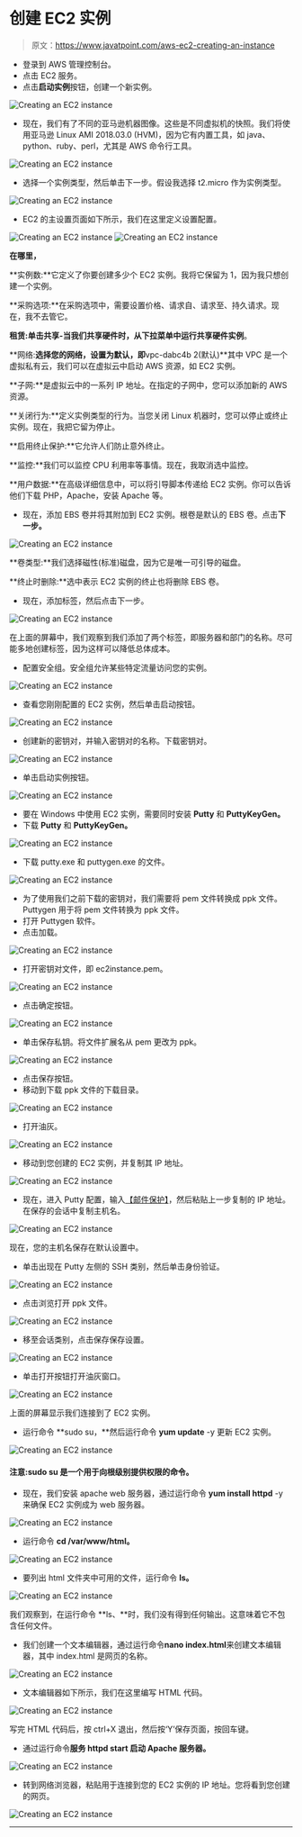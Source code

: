 # 创建 EC2 实例

> 原文：<https://www.javatpoint.com/aws-ec2-creating-an-instance>

*   登录到 AWS 管理控制台。
*   点击 EC2 服务。
*   点击**启动实例**按钮，创建一个新实例。

![Creating an EC2 instance](img/f5da1bbecec2ec1e532e4d03fcf55b4e.png)

*   现在，我们有了不同的亚马逊机器图像。这些是不同虚拟机的快照。我们将使用亚马逊 Linux AMI 2018.03.0 (HVM)，因为它有内置工具，如 java、python、ruby、perl，尤其是 AWS 命令行工具。

![Creating an EC2 instance](img/122c873dc216004862670b34e97dced1.png)

*   选择一个实例类型，然后单击下一步。假设我选择 t2.micro 作为实例类型。

![Creating an EC2 instance](img/dade38d489d0a483a468d3fcf984c2ea.png)

*   EC2 的主设置页面如下所示，我们在这里定义设置配置。

![Creating an EC2 instance](img/f3d87f48d9c1017cc68f900efb74a76b.png)
![Creating an EC2 instance](img/65dca1942002865385b845a84e181657.png)

**在哪里，**

**实例数:**它定义了你要创建多少个 EC2 实例。我将它保留为 1，因为我只想创建一个实例。

**采购选项:**在采购选项中，需要设置价格、请求自、请求至、持久请求。现在，我不去管它。

**租赁:**单击**共享-当我们共享硬件时，从下拉菜单中运行共享硬件实例**。

**网络:**选择您的网络，设置为默认，即**vpc-dabc4b 2(默认)**其中 VPC 是一个虚拟私有云，我们可以在虚拟云中启动 AWS 资源，如 EC2 实例。

**子网:**是虚拟云中的一系列 IP 地址。在指定的子网中，您可以添加新的 AWS 资源。

**关闭行为:**定义实例类型的行为。当您关闭 Linux 机器时，您可以停止或终止实例。现在，我把它留为停止。

**启用终止保护:**它允许人们防止意外终止。

**监控:**我们可以监控 CPU 利用率等事情。现在，我取消选中监控。

**用户数据:**在高级详细信息中，可以将引导脚本传递给 EC2 实例。你可以告诉他们下载 PHP，Apache，安装 Apache 等。

*   现在，添加 EBS 卷并将其附加到 EC2 实例。根卷是默认的 EBS 卷。点击**下一步。**

![Creating an EC2 instance](img/ed734387c41186b0230e64345e2a807a.png)

**卷类型:**我们选择磁性(标准)磁盘，因为它是唯一可引导的磁盘。

**终止时删除:**选中表示 EC2 实例的终止也将删除 EBS 卷。

*   现在，添加标签，然后点击下一步。

![Creating an EC2 instance](img/3e497dc878090f1817839e1bdb7f312a.png)

在上面的屏幕中，我们观察到我们添加了两个标签，即服务器和部门的名称。尽可能多地创建标签，因为这样可以降低总体成本。

*   配置安全组。安全组允许某些特定流量访问您的实例。

![Creating an EC2 instance](img/303906c92bf3027f13b3b050e421844c.png)

*   查看您刚刚配置的 EC2 实例，然后单击启动按钮。

![Creating an EC2 instance](img/2f80310dcdc3f3ab41342f7ee7bab24d.png)

*   创建新的密钥对，并输入密钥对的名称。下载密钥对。

![Creating an EC2 instance](img/9ef1cdd740425008bfbcd6835a45d34b.png)

*   单击启动实例按钮。

![Creating an EC2 instance](img/9c40bee362842e64b280065c218e85c9.png)

*   要在 Windows 中使用 EC2 实例，需要同时安装 **Putty** 和 **PuttyKeyGen。**
*   下载 **Putty** 和 **PuttyKeyGen。**

![Creating an EC2 instance](img/c2be6a4c20c814aeb2a8e4ffd7e68900.png)

*   下载 putty.exe 和 puttygen.exe 的文件。

![Creating an EC2 instance](img/6fb4880c5a955ff5e88fba7b49c702f9.png)

*   为了使用我们之前下载的密钥对，我们需要将 pem 文件转换成 ppk 文件。Puttygen 用于将 pem 文件转换为 ppk 文件。
*   打开 Puttygen 软件。
*   点击加载。

![Creating an EC2 instance](img/ec68b1f8900a3cf26e4c140a6b429eb9.png)

*   打开密钥对文件，即 ec2instance.pem。

![Creating an EC2 instance](img/59a1b5b4f823c615b7d6c73aa87c7843.png)

*   点击确定按钮。

![Creating an EC2 instance](img/39663ff9b9e5abddd584b81802d5c0fc.png)

*   单击保存私钥。将文件扩展名从 pem 更改为 ppk。

![Creating an EC2 instance](img/7280844e692123cf5ce51f16438f698e.png)

*   点击保存按钮。
*   移动到下载 ppk 文件的下载目录。

![Creating an EC2 instance](img/b5c5d2936efbf8b52f85e7203f26051f.png)

*   打开油灰。

![Creating an EC2 instance](img/fc9fec9839e8e86b92a1939d3c955494.png)

*   移动到您创建的 EC2 实例，并复制其 IP 地址。

![Creating an EC2 instance](img/233d23c7b3b01ec651e92ae04eb56b43.png)

*   现在，进入 Putty 配置，输入[【邮件保护】](/cdn-cgi/l/email-protection)，然后粘贴上一步复制的 IP 地址。在保存的会话中复制主机名。

![Creating an EC2 instance](img/e5d7c383f0038f87adefdcafc2fdba04.png)

现在，您的主机名保存在默认设置中。

*   单击出现在 Putty 左侧的 SSH 类别，然后单击身份验证。

![Creating an EC2 instance](img/5d06468ded7cad5eb6d1a7df0e4ecf91.png)

*   点击浏览打开 ppk 文件。

![Creating an EC2 instance](img/60c6610734ad77741aef039715cde557.png)

*   移至会话类别，点击保存保存设置。

![Creating an EC2 instance](img/eab76e783385f15825920331f999547d.png)

*   单击打开按钮打开油灰窗口。

![Creating an EC2 instance](img/3814c7e22bb27e35cf98e60dcf790b4f.png)

上面的屏幕显示我们连接到了 EC2 实例。

*   运行命令 **sudo su，**然后运行命令 **yum update** -y 更新 EC2 实例。

![Creating an EC2 instance](img/0e2cb965ea82414bf954fa7deb523d7e.png)

#### 注意:sudo su 是一个用于向根级别提供权限的命令。

*   现在，我们安装 apache web 服务器，通过运行命令 **yum install httpd** -y 来确保 EC2 实例成为 web 服务器。

![Creating an EC2 instance](img/2c381f960092a644706791056c141f2e.png)

*   运行命令 **cd /var/www/html。**

![Creating an EC2 instance](img/866e59e1e0df61049f51b201ce4e3cf4.png)

*   要列出 html 文件夹中可用的文件，运行命令 **ls。**

![Creating an EC2 instance](img/08627c1797ef6890997697ac294b339e.png)

我们观察到，在运行命令 **ls、**时，我们没有得到任何输出。这意味着它不包含任何文件。

*   我们创建一个文本编辑器，通过运行命令**nano index.html**来创建文本编辑器，其中 index.html 是网页的名称。

![Creating an EC2 instance](img/083249aad442c014b07a3132bbb133e3.png)

*   文本编辑器如下所示，我们在这里编写 HTML 代码。

![Creating an EC2 instance](img/5c0779a781d5c455105b130ab97c4fde.png)

写完 HTML 代码后，按 ctrl+X 退出，然后按‘Y’保存页面，按回车键。

*   通过运行命令**服务 httpd start 启动 Apache 服务器。**

![Creating an EC2 instance](img/25213dec90fe04e6eb3d08eb5ba2db83.png)

*   转到网络浏览器，粘贴用于连接到您的 EC2 实例的 IP 地址。您将看到您创建的网页。

![Creating an EC2 instance](img/bfa5ea20e1f417077e9516fa81ba5dfa.png)

* * *